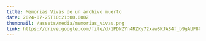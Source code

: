 ```yaml
---
title: Memorias Vivas de un archivo muerto
date: 2024-07-25T10:21:00.000Z
thumbnail: /assets/media/memorias_vivas.png
link: https://drive.google.com/file/d/1PDNZYn4RZKy72xawSKJAS4f_b9gAUF8C/view
---
```

